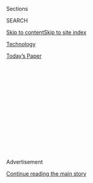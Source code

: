 <div id="app">

<div>

<div>

<div>

<div class="NYTAppHideMasthead css-1q2w90k e1suatyy0">

<div class="section css-ui9rw0 e1suatyy2">

<div class="css-eph4ug er09x8g0">

<div class="css-6n7j50">

</div>

<span class="css-1dv1kvn">Sections</span>

<div class="css-10488qs">

<span class="css-1dv1kvn">SEARCH</span>

</div>

[Skip to content](#site-content)[Skip to site
index](#site-index)

</div>

<div id="masthead-section-label" class="css-1wr3we4 eaxe0e00">

[Technology](https://www.nytimes.com/section/technology)

</div>

<div class="css-10698na e1huz5gh0">

</div>

</div>

<div id="masthead-bar-one" class="section hasLinks css-15hmgas e1csuq9d3">

<div class="css-uqyvli e1csuq9d0">

</div>

<div class="css-1uqjmks e1csuq9d1">

</div>

<div class="css-9e9ivx">

[](https://myaccount.nytimes.com/auth/login?response_type=cookie&client_id=vi)

</div>

<div class="css-1bvtpon e1csuq9d2">

[Today’s
Paper](https://www.nytimes.com/section/todayspaper)

</div>

</div>

</div>

</div>

<div data-aria-hidden="false">

<div id="site-content" data-role="main">

<div>

<div class="css-1aor85t" style="opacity:0.000000001;z-index:-1;visibility:hidden">

<div class="css-1hqnpie">

<div class="css-epjblv">

<span class="css-17xtcya">[Technology](/section/technology)</span><span class="css-x15j1o">|</span><span class="css-fwqvlz">Big
Tech’s Toughest Opponent Says She’s Just Getting
Started</span>

</div>

<div class="css-k008qs">

<div class="css-1iwv8en">

<span class="css-18z7m18"></span>

<div>

</div>

</div>

<span class="css-1n6z4y">https://nyti.ms/2QA8ZtF</span>

<div class="css-1705lsu">

<div class="css-4xjgmj">

<div class="css-4skfbu" data-role="toolbar" data-aria-label="Social Media Share buttons, Save button, and Comments Panel with current comment count" data-testid="share-tools">

  - 
  - 
  - 
  - 
    
    <div class="css-6n7j50">
    
    </div>

  - 
  - 

</div>

</div>

</div>

</div>

</div>

</div>

<div id="NYT_TOP_BANNER_REGION" class="css-13pd83m">

</div>

<div id="top-wrapper" class="css-1sy8kpn">

<div id="top-slug" class="css-l9onyx">

Advertisement

</div>

[Continue reading the main
story](#after-top)

<div class="ad top-wrapper" style="text-align:center;height:100%;display:block;min-height:250px">

<div id="top" class="place-ad" data-position="top" data-size-key="top">

</div>

</div>

<div id="after-top">

</div>

</div>

<div>

<div id="sponsor-wrapper" class="css-1hyfx7x">

<div id="sponsor-slug" class="css-19vbshk">

Supported by

</div>

[Continue reading the main
story](#after-sponsor)

<div id="sponsor" class="ad sponsor-wrapper" style="text-align:center;height:100%;display:block">

</div>

<div id="after-sponsor">

</div>

</div>

<div class="css-186x18t">

</div>

<div class="css-1vkm6nb ehdk2mb0">

# Big Tech’s Toughest Opponent Says She’s Just Getting Started

</div>

Margrethe Vestager won praise for her oversight of the tech industry.
Now, with more authority from the European Union, she envisions a more
aggressive agenda.

<div class="css-79elbk" data-testid="photoviewer-wrapper">

<div class="css-z3e15g" data-testid="photoviewer-wrapper-hidden">

</div>

<div class="css-1a48zt4 ehw59r15" data-testid="photoviewer-children">

![<span class="css-16f3y1r e13ogyst0" data-aria-hidden="true">“We do not
leave it to market forces to have the final say,” Margrethe Vestager
said.</span><span class="css-cnj6d5 e1z0qqy90" itemprop="copyrightHolder"><span class="css-1ly73wi e1tej78p0">Credit...</span><span><span>Ans
Brys for The New York
Times</span></span></span>](https://static01.nyt.com/images/2019/11/19/business/19VESTAGER/merlin_164270316_ac41e3ac-53c1-4d85-91dd-e9ff0ef72f35-articleLarge.jpg?quality=75&auto=webp&disable=upscale)

</div>

</div>

<div class="css-18e8msd">

<div class="css-vp77d3 epjyd6m0">

<div class="css-1baulvz">

By [<span class="css-1baulvz" itemprop="name">Adam
Satariano</span>](https://www.nytimes.com/by/adam-satariano) and
[<span class="css-1baulvz last-byline" itemprop="name">Matina
Stevis-Gridneff</span>](https://www.nytimes.com/by/matina-stevis-gridneff)

</div>

</div>

  - 
    
    <div class="css-ld3wwf e16638kd2">
    
    Nov. 19,
    2019
    
    </div>

  - 
    
    <div class="css-4xjgmj">
    
    <div class="css-d8bdto" data-role="toolbar" data-aria-label="Social Media Share buttons, Save button, and Comments Panel with current comment count" data-testid="share-tools">
    
      - 
      - 
      - 
      - 
        
        <div class="css-6n7j50">
        
        </div>
    
      - 
      - 
    
    </div>
    
    </div>

</div>

</div>

<div class="section meteredContent css-1r7ky0e" name="articleBody" itemprop="articleBody">

<div class="css-1fanzo5 StoryBodyCompanionColumn">

<div class="css-53u6y8">

BRUSSELS — Margrethe Vestager spent the past five years developing a
well-earned reputation as the world’s top tech industry watchdog. From
her perch overseeing Europe’s competition rules, she fined Google more
than $9 billion for breaking antitrust laws, and forced Apple to pay
about $14.5 billion for dodging taxes.

Now she says that work, which made her a [hero among tech
critics](https://www.nytimes.com/2018/05/05/world/europe/margrethe-vestager-silicon-valley-data-privacy.html),
did not go far enough. The biggest tech companies continue to test the
limits of antitrust laws, behave unethically and push back against
government intervention, she said.

But she said the public’s growing skepticism about technology has given
her an opportunity for a tougher approach.

“In the last five years,” Ms. Vestager said in an extended interview,
“some of the darker sides of digital technologies have become
visible.”

</div>

</div>

<div class="css-1fanzo5 StoryBodyCompanionColumn">

<div class="css-53u6y8">

So Ms. Vestager, a 51-year-old former Danish lawmaker, is doubling down.
She has signed on for a rare second five-year term as the head of the
European Commission’s antitrust division, and assumed [expanded
responsibility over digital
policy](https://www.nytimes.com/2019/09/10/world/europe/margrethe-vestager-european-union-tech-regulation.html)
across the 28-nation bloc.

With the new power, she has outlined an
[agenda](http://www.europarl.europa.eu/RegData/etudes/BRIE/2019/640171/EPRS_BRI\(2019\)640171_EN.pdf)
that squarely targets the tech giants. She’s weighing whether to remove
some protections that shield large internet platforms from liability for
content posted by users. She is also working on policies to make
companies pay more taxes in Europe and investigating how the companies
use data to box out competitors.

Ms. Vestager has pledged to create the world’s first regulations around
artificial intelligence and called for giving collective bargaining
rights to so-called gig economy workers like Uber drivers. The push
comes on top of an investigation into [Amazon’s use of
data](https://www.nytimes.com/2019/07/17/technology/amazon-eu.html)to
gain an edge on competitors that had already started, and her look into
accusations of unfair business practices by Facebook and Apple.

“She has these accomplishments, but she didn’t get as much as she
wanted,” said David Balto, a former lawyer in the Justice Department’s
antitrust division whose clients now include large tech companies. “Now
she can be more aggressive.”

</div>

</div>

<div>

</div>

<div class="css-1fanzo5 StoryBodyCompanionColumn">

<div class="css-53u6y8">

But Ms. Vestager’s agenda amounts to a wish list. Her success will
depend on support and collaboration from other European officials who
are already grappling with challenges like Britain’s exit from the
European Union, the rise of populism and fraying diplomatic relations
with the United States.

</div>

</div>

<div class="css-1fanzo5 StoryBodyCompanionColumn">

<div class="css-53u6y8">

It will require standing up to relentless resistance from the tech
companies, too.

“One of the important things is, of course, to prioritize because
otherwise you will be in the process of back and forth for a very, very
long time,” Ms. Vestager said.

In person, Ms. Vestager’s manner defies her tough enforcer reputation.
She is unfailingly polite, meeting guests by offering tea and
apologizing for a lingering cold. (She assured everyone that she had
just washed her hands.)

She is a challenging interview subject, prone to filibuster and rarely
veering from oft-repeated talking points. A skilled politician, she
projects modesty while not exactly turning away from the spotlight. A
sign in the hallway outside her office says, in Danish, “Vestager
Street.”

She is also fast to shrug off criticism, including by numerous tech
executives and President Trump, that she has been unfair to American
tech companies.

Tim Cook, Apple’s chief executive, called the penalty against his
company in 2016 for skirting Irish taxes [“total political
crap.”](https://www.independent.ie/business/irish/no-one-did-anything-wrong-here-and-ireland-is-being-picked-on-it-is-total-political-crap-apple-chief-tim-cook-35012145.html)
Google is appealing her three decisions against the company.

“She hates the United States,” President Trump said in a [television
interview in
June](https://www.nytimes.com/2019/06/26/business/economy/trump-china-tariffs-g20.html),
“perhaps worse than any person I’ve ever met.”

</div>

</div>

<div class="css-1fanzo5 StoryBodyCompanionColumn">

<div class="css-53u6y8">

Ms. Vestager feigns to hardly remember the president’s comment. “Since I
know the very good relationship I have with the United States, then he
must only meet people who really like the States if I am the one who
likes you the least,” she said.

If anything, American authorities are coming around to share her tech
skepticism. Federal, state and congressional investigators are
[scrutinizing the tech
industry](https://www.nytimes.com/2019/07/23/technology/justice-department-tech-antitrust.html)
over unfair business practices. Ms. Vestager said she saw opportunities
to collaborate, but was waiting to see how the inquiries unfolded.

“Obviously it’s very interesting to see what will come of it,” she said.

As the United States begins to investigate Amazon, Apple, Facebook and
Google, some American officials are trying to learn lessons from
Europe’s efforts. The investigations of Google and others [took years
to
complete](https://www.nytimes.com/2019/11/11/business/europe-technology-antitrust-regulation.html),
giving the companies extra time to solidify their dominance. And once
the inquiries were completed, critics said, the penalties focused on
large fines that the companies could easily afford, rather than
enforcing structural changes that would restore competition.

Luther Lowe, the head of public policy at Yelp, the reviews website that
has been a frequent critic of Google’s behavior, praised Ms. Vestager’s
efforts. But he said companies like Yelp “have to date still not seen a
shred of practical relief, despite having prevailed in concept.”

Ms. Vestager needs to use all powers at her disposal, he said, “or be
granted new ones.”

Ms. Vestager said some of the criticism was valid. She is taking steps
to speed up investigations and is applying a rarely used rule known as
[“interim
measures,”](https://www.nytimes.com/2019/10/16/business/-big-tech-europe-antitrust.html)
that acts as a cease-and-desist order for companies to stop acting a
certain way while an investigation can be conducted.

She will play a leading role in the European Union’s debate over a new
Digital Services Act, which could bring sweeping reforms to how the
internet operates, including forcing online platforms to remove illegal
content or risk fines and other penalties. Facebook, she said, must be
quicker to stop the spread of false and misleading information, violent
material and hate speech.

“You have to take it down because it spreads like a virus,” she said.
“But if it’s not fast enough, of course, eventually we will have to
regulate this.”

</div>

</div>

<div class="css-1fanzo5 StoryBodyCompanionColumn">

<div class="css-53u6y8">

And she remains focused on whether the largest technology companies
squeezed out businesses that rely on them to reach customers. Amazon is
under investigation for mistreating third-party sellers that offer
products similar to what it sells. Apple is being questioned over
accusations that it uses the App Store to harm rivals such as Spotify.

“Some of these platforms, they have the role both as player and referee,
and how can that be fair?” she asked. “You would never accept a football
match where the one team was also being the referee.”

In Europe, a broader debate is underway about a lack of homegrown tech
giants. President Emmanuel Macron of France, for instance, has called
for more government support of European companies. Ursula von der Leyen,
the new head of the European Commission, who appointed Ms. Vestager, has
called for Europe to achieve “technological sovereignty.”

The companies facing Ms. Vestager’s scrutiny are warning about taking
regulation too far.

Christian Borggreen, vice president of the Computer and Communications
Industry Association in Brussels, a trade group representing Apple,
Google and other companies, warned that new laws could put Europe at a
disadvantage.

“We hope future E.U. legislation will be evidence-based and never become
an excuse for protectionism,” he said.

Ms. Vestager has said that European companies must compete on their
merits.

“One of the main reasons that U.S. tech companies are popular in Europe
is that their products are good,” she said. Her job, she added, has been
to step in when companies “cut corners.”

Ms. Vestager said Europe had a different view of technology than the
wide-open policies of the United States and government control of China.
Europe, she said, must forge its own approach.

“Market forces are more than welcome, but we do not leave it to market
forces to have the final say,” she said. “Markets are not perfect.”

</div>

</div>

</div>

<div>

</div>

<div>

</div>

<div>

</div>

<div>

<div id="bottom-wrapper" class="css-1ede5it">

<div id="bottom-slug" class="css-l9onyx">

Advertisement

</div>

[Continue reading the main
story](#after-bottom)

<div id="bottom" class="ad bottom-wrapper" style="text-align:center;height:100%;display:block;min-height:90px">

</div>

<div id="after-bottom">

</div>

</div>

</div>

</div>

</div>

## Site Index

<div>

</div>

## Site Information Navigation

  - [© <span>2020</span> <span>The New York Times
    Company</span>](https://help.nytimes.com/hc/en-us/articles/115014792127-Copyright-notice)

<!-- end list -->

  - [NYTCo](https://www.nytco.com/)
  - [Contact
    Us](https://help.nytimes.com/hc/en-us/articles/115015385887-Contact-Us)
  - [Work with us](https://www.nytco.com/careers/)
  - [Advertise](https://nytmediakit.com/)
  - [T Brand Studio](http://www.tbrandstudio.com/)
  - [Your Ad
    Choices](https://www.nytimes.com/privacy/cookie-policy#how-do-i-manage-trackers)
  - [Privacy](https://www.nytimes.com/privacy)
  - [Terms of
    Service](https://help.nytimes.com/hc/en-us/articles/115014893428-Terms-of-service)
  - [Terms of
    Sale](https://help.nytimes.com/hc/en-us/articles/115014893968-Terms-of-sale)
  - [Site
    Map](https://spiderbites.nytimes.com)
  - [Help](https://help.nytimes.com/hc/en-us)
  - [Subscriptions](https://www.nytimes.com/subscription?campaignId=37WXW)

</div>

</div>

</div>

</div>
